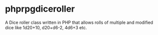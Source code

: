 phprpgdiceroller
================

A Dice roller class written in PHP that allows rolls of multiple and modified dice like 1d20+10, d20+d6-2, 4d6+3 etc. 
